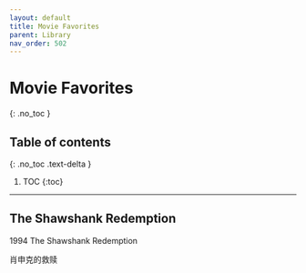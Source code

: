 ```yaml
---
layout: default
title: Movie Favorites
parent: Library
nav_order: 502
---
```


# Movie Favorites
{: .no_toc }

## Table of contents
{: .no_toc .text-delta }

1. TOC
{:toc}

---

## The Shawshank Redemption

1994 The Shawshank Redemption

肖申克的救赎